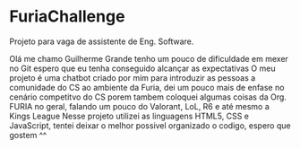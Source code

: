 # FuriaChallenge
Projeto para vaga de assistente de Eng. Software.

Olá me chamo Guilherme Grande tenho um pouco de dificuldade em mexer no Git espero que eu tenha conseguido alcançar as expectativas 
O meu projeto é uma chatbot criado por mim para introduzir as pessoas a comunidade do CS ao ambiente da Furia, dei um pouco mais de enfase 
no cenário competitvo do CS porem tambem coloquei algumas coisas da Org. FURIA no geral, falando um pouco do Valorant, LoL, R6 e até mesmo a Kings League
Nesse projeto utilizei as linguagens HTML5, CSS e JavaScript, tentei deixar o melhor possivel organizado o codigo, espero que gostem ^^
